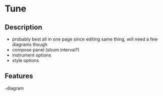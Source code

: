 # Tune

## Description

- probably best all in one page since editing same thing, will need a few diagrams though
- compose panel (strum interval?)
- instrument options
- style options

## Features

-diagram


